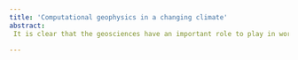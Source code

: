 ```yaml
---
title: 'Computational geophysics in a changing climate'
abstract:
 It is clear that the geosciences have an important role to play in working to understand and mitigate the societal impacts of the climate crisis. Locating critical minerals, monitoring geologic storage of CO2, managing groundwater, and characterizing changes to permafrost are all applications where geophysical data can provide insights. These applications raise interesting scientific questions about how to combine petrophysical, geologic, geochemical, and additional geophysical data sets to improve our ability to produce useful models of the subsurface. The next significant advancements will undoubtedly involve methodological improvements in inversions and machine learning, but importantly will require a more interdisciplinary approach, where the methods we design can be used to test and revise hypotheses specific to a given geologic context. We started the SimPEG project with the aim of accelerating research in this space and enabling researchers to build upon and contribute to a modular, flexible toolbox for solving problems in geophysics. At the core is a framework for finite volume forward simulations and gradient based inversions. In this talk, I will provide an overview of how we have broken down inverse problems in geophysics into modular components. I will illustrate how this has enabled research including understanding electromagnetics in settings with complex electrical and magnetic properties as well as the development of joint inversion methodologies. A related goal is broadening the use of geophysics to solve applied problems. By openly licensing the code and developing a suite of educational resources through the GeoSci.xyz project, we have been working to enable further adoption of geophysics. I will discuss some of these impacts, including in a recent Geoscientists Without Borders project for locating groundwater in Myanmar. 

---
```

